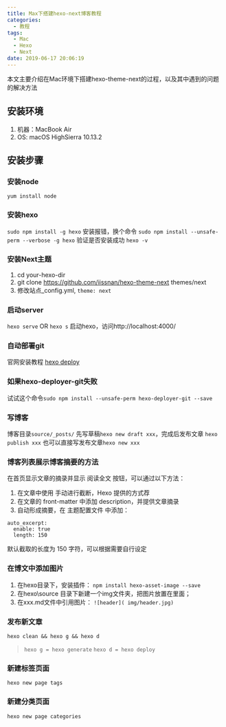 ```yaml
---
title: Max下搭建hexo-next博客教程
categories:
  - 教程
tags:
  - Mac
  - Hexo
  - Next
date: 2019-06-17 20:06:19
---
```


本文主要介绍在Mac环境下搭建hexo-theme-next的过程，以及其中遇到的问题的解决方法
<!-- more -->
## 安装环境
1. 机器：MacBook Air
2. OS: macOS HighSierra 10.13.2

## 安装步骤

### 安装node
`yum install node`

### 安装hexo
`sudo npm install -g hexo`
安装报错，换个命令
`sudo npm install --unsafe-perm --verbose -g hexo`
验证是否安装成功
`hexo -v`

### 安装Next主题
1. cd your-hexo-dir
2. git clone https://github.com/iissnan/hexo-theme-next themes/next
3. 修改站点_config.yml, `theme: next`

### 启动server
`hexo serve` OR `hexo s` 
 启动hexo，访问http://localhost:4000/

### 自动部署git
官网安装教程 [hexo deploy](https://hexo.io/zh-cn/docs/deployment.html)

### 如果hexo-deployer-git失败
试试这个命令`sudo npm install --unsafe-perm hexo-deployer-git --save`

### 写博客
博客目录`source/_posts/`
先写草稿`hexo new draft xxx`，完成后发布文章 `hexo publish xxx`
也可以直接写发布文章`hexo new xxx`

### 博客列表展示博客摘要的方法
在首页显示文章的摘录并显示 阅读全文 按钮，可以通过以下方法：

1. 在文章中使用 <!-- more --> 手动进行截断，Hexo 提供的方式荐
2. 在文章的 front-matter 中添加 description，并提供文章摘录
3. 自动形成摘要，在 主题配置文件 中添加：
```
auto_excerpt:
  enable: true
  length: 150
```
默认截取的长度为 150 字符，可以根据需要自行设定

### 在博文中添加图片
1. 在hexo目录下，安装插件：
`npm install hexo-asset-image --save`
2. 在hexo\source 目录下新建一个img文件夹，把图片放置在里面；
3. 在xxx.md文件中引用图片：
`![header]( img/header.jpg)`

### 发布新文章
`hexo clean && hexo g && hexo d`
> `hexo g = hexo generate`
> `hexo d = hexo deploy`

### 新建标签页面
`hexo new page tags`
### 新建分类页面
`hexo new page categories`
